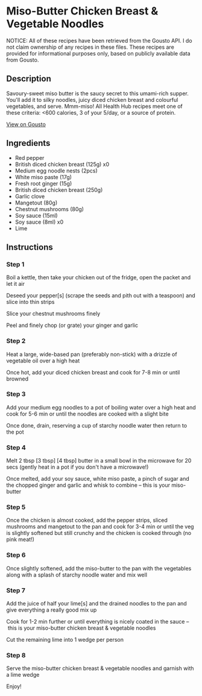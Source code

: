 # Miso-Butter Chicken Breast & Vegetable Noodles

NOTICE: All of these recipes have been retrieved from the Gousto API. I do not claim ownership of any recipes in these files. These recipes are provided for informational purposes only, based on publicly available data from Gousto.

## Description

Savoury-sweet miso butter is the saucy secret to this umami-rich supper. You'll add it to silky noodles, juicy diced chicken breast and colourful vegetables, and serve. Mmm-miso! All Health Hub recipes meet one of these criteria: <600 calories, 3 of your 5/day, or a source of protein.

[View on Gousto](https://www.gousto.co.uk/recipes/cookbook/miso-butter-chicken-breast-vegetable-noodles)

## Ingredients

- Red pepper
- British diced chicken breast (125g) x0
- Medium egg noodle nests (2pcs)
- White miso paste (17g)
- Fresh root ginger (15g)
- British diced chicken breast (250g)
- Garlic clove
- Mangetout (80g)
- Chestnut mushrooms (80g)
- Soy sauce (15ml)
- Soy sauce (8ml) x0
- Lime

## Instructions


### Step 1

Boil a kettle, then take your chicken out of the fridge, open the packet and let it air

Deseed your pepper[s]<span class="text-danger"> </span>(scrape the seeds and pith out with a teaspoon) and slice into thin strips

Slice your chestnut mushrooms finely

Peel and finely chop (or grate) your ginger and garlic


### Step 2

Heat a large, wide-based pan (preferably non-stick) with a drizzle of vegetable oil over a high heat

Once hot, add your diced chicken breast and cook for 7-8 min or until browned


### Step 3

Add your medium egg noodles to a pot of boiling water over a high heat and cook for 5-6 min or until the noodles are cooked with a slight bite

Once done, drain, reserving a cup of starchy noodle water then return to the pot


### Step 4

Melt 2 tbsp <span class="text-purple">[3 tbsp]</span> <span class="text-danger">[4 tbsp]</span> butter in a small bowl in the microwave for 20 secs (gently heat in a pot if you don't have a microwave!)

Once melted, add your soy sauce, white miso paste, a pinch of sugar and the chopped ginger and garlic and whisk to combine – this is your miso-butter


### Step 5

Once the chicken is almost cooked, add the pepper strips, sliced mushrooms and mangetout to the pan and cook for 3-4 min or until the veg is slightly softened but still crunchy and the chicken is cooked through (no pink meat!)


### Step 6

Once slightly softened, add the miso-butter to the pan with the vegetables along with a splash of starchy noodle water and mix well


### Step 7

Add the juice of half your lime[s] and the drained noodles to the pan and give everything a really good mix up

Cook for 1-2 min further or until everything is nicely coated in the sauce – this is your miso-butter chicken breast & vegetable noodles

Cut the remaining lime into 1 wedge per person

### Step 8

Serve the miso-butter chicken breast & vegetable noodles and garnish with a lime wedge

Enjoy!

